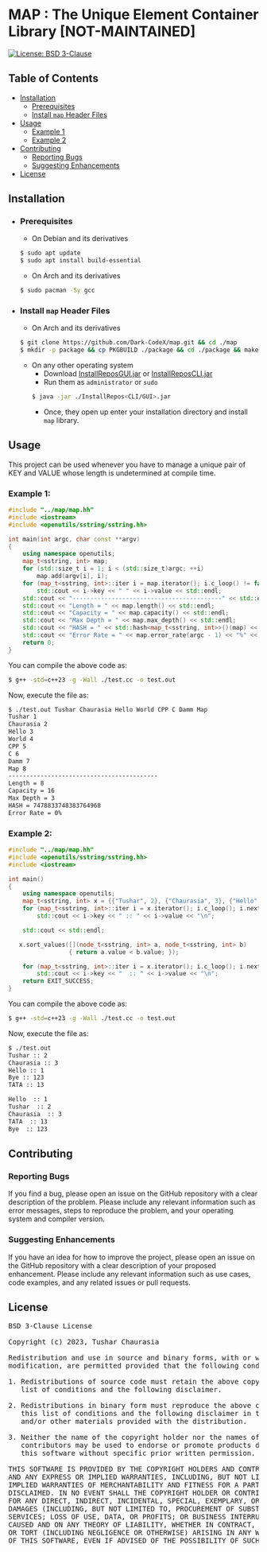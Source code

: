 # MAP : The Unique Element Container Library [NOT-MAINTAINED]

[![License: BSD 3-Clause](https://img.shields.io/badge/License-BSD%203--Clause-orange.svg)](https://opensource.org/licenses/BSD-3-Clause)

## Table of Contents

- [Installation](#installation)
    - [Prerequisites](#prerequisites)
    - [Install `map` Header Files](#install-map-header-files)
- [Usage](#usage)
    - [Example 1](#example-1)
    - [Example 2](#example-2)
- [Contributing](#contributing)
    - [Reporting Bugs](#reporting-bugs)
    - [Suggesting Enhancements](#suggesting-enhancements)
- [License](#license)

## Installation

- ### Prerequisites
    - On Debian and its derivatives
    ```bash
    $ sudo apt update
    $ sudo apt install build-essential
    ```
    - On Arch and its derivatives
    ```bash
    $ sudo pacman -Sy gcc
    ```
- ### Install `map` Header Files
    - On Arch and its derivatives
    ```bash
    $ git clone https://github.com/Dark-CodeX/map.git && cd ./map
    $ mkdir -p package && cp PKGBUILD ./package && cd ./package && makepkg -si
    ```
    - On any other operating system
         - Download [InstallReposGUI.jar](https://github.com/Dark-CodeX/InstallRepos/releases/download/v1.1.0/InstallReposGUI.jar) or [InstallReposCLI.jar](https://github.com/Dark-CodeX/InstallRepos/releases/download/v1.1.0/InstallReposCLI.jar)
         - Run them as `administrator` or `sudo`
         ```bash
         $ java -jar ./InstallRepos<CLI/GUI>.jar
         ```
         - Once, they open up enter your installation directory and install `map` library.

## Usage

This project can be used whenever you have to manage a unique pair of KEY and VALUE whose length is undetermined at compile time.

### Example 1:
```cpp
#include "../map/map.hh"
#include <iostream>
#include <openutils/sstring/sstring.hh>

int main(int argc, char const **argv)
{
	using namespace openutils;
	map_t<sstring, int> map;
	for (std::size_t i = 1; i < (std::size_t)argc; ++i)
		map.add(argv[i], i);
	for (map_t<sstring, int>::iter i = map.iterator(); i.c_loop() != false; i.next())
		std::cout << i->key << " " << i->value << std::endl;
	std::cout << "------------------------------------------" << std::endl;
	std::cout << "Length = " << map.length() << std::endl;
	std::cout << "Capacity = " << map.capacity() << std::endl;
	std::cout << "Max Depth = " << map.max_depth() << std::endl;
	std::cout << "HASH = " << std::hash<map_t<sstring, int>>()(map) << std::endl;
	std::cout << "Error Rate = " << map.error_rate(argc - 1) << "%" << std::endl;
	return 0;
}
```

You can compile the above code as:
```bash
$ g++ -std=c++23 -g -Wall ./test.cc -o test.out
```

Now, execute the file as:
```bash
$ ./test.out Tushar Chaurasia Hello World CPP C Damm Map
Tushar 1
Chaurasia 2
Hello 3
World 4
CPP 5
C 6
Damm 7
Map 8
------------------------------------------
Length = 8
Capacity = 16
Max Depth = 3
HASH = 7478833748383764968
Error Rate = 0%
```

### Example 2:
```cpp
#include "../map/map.hh"
#include <openutils/sstring/sstring.hh>
#include <iostream>

int main()
{
	using namespace openutils;
	map_t<sstring, int> x = {{"Tushar", 2}, {"Chaurasia", 3}, {"Hello", 1}, {"Bye", 123}, {"TATA", 13}};
	for (map_t<sstring, int>::iter i = x.iterator(); i.c_loop(); i.next())
		std::cout << i->key << " :: " << i->value << "\n";

	std::cout << std::endl;

   x.sort_values([](node_t<sstring, int> a, node_t<sstring, int> b)
				 { return a.value < b.value; });

	for (map_t<sstring, int>::iter i = x.iterator(); i.c_loop(); i.next())
		std::cout << i->key << "  :: " << i->value << "\n";
	return EXIT_SUCCESS;
}
```

You can compile the above code as:
```bash
$ g++ -std=c++23 -g -Wall ./test.cc -o test.out
```

Now, execute the file as:
```bash
$ ./test.out
Tushar :: 2
Chaurasia :: 3
Hello :: 1
Bye :: 123
TATA :: 13

Hello  :: 1
Tushar  :: 2
Chaurasia  :: 3
TATA  :: 13
Bye  :: 123
```

## Contributing

### Reporting Bugs

If you find a bug, please open an issue on the GitHub repository with a clear description of the problem. Please include any relevant information such as error messages, steps to reproduce the problem, and your operating system and compiler version.

### Suggesting Enhancements

If you have an idea for how to improve the project, please open an issue on the GitHub repository with a clear description of your proposed enhancement. Please include any relevant information such as use cases, code examples, and any related issues or pull requests.

## License

<pre>
BSD 3-Clause License

Copyright (c) 2023, Tushar Chaurasia

Redistribution and use in source and binary forms, with or without
modification, are permitted provided that the following conditions are met:

1. Redistributions of source code must retain the above copyright notice, this
   list of conditions and the following disclaimer.

2. Redistributions in binary form must reproduce the above copyright notice,
   this list of conditions and the following disclaimer in the documentation
   and/or other materials provided with the distribution.

3. Neither the name of the copyright holder nor the names of its
   contributors may be used to endorse or promote products derived from
   this software without specific prior written permission.

THIS SOFTWARE IS PROVIDED BY THE COPYRIGHT HOLDERS AND CONTRIBUTORS "AS IS"
AND ANY EXPRESS OR IMPLIED WARRANTIES, INCLUDING, BUT NOT LIMITED TO, THE
IMPLIED WARRANTIES OF MERCHANTABILITY AND FITNESS FOR A PARTICULAR PURPOSE ARE
DISCLAIMED. IN NO EVENT SHALL THE COPYRIGHT HOLDER OR CONTRIBUTORS BE LIABLE
FOR ANY DIRECT, INDIRECT, INCIDENTAL, SPECIAL, EXEMPLARY, OR CONSEQUENTIAL
DAMAGES (INCLUDING, BUT NOT LIMITED TO, PROCUREMENT OF SUBSTITUTE GOODS OR
SERVICES; LOSS OF USE, DATA, OR PROFITS; OR BUSINESS INTERRUPTION) HOWEVER
CAUSED AND ON ANY THEORY OF LIABILITY, WHETHER IN CONTRACT, STRICT LIABILITY,
OR TORT (INCLUDING NEGLIGENCE OR OTHERWISE) ARISING IN ANY WAY OUT OF THE USE
OF THIS SOFTWARE, EVEN IF ADVISED OF THE POSSIBILITY OF SUCH DAMAGE.
</pre>